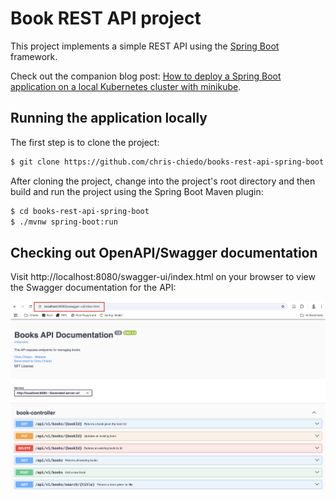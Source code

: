 # Book REST API project

This project implements a simple REST API using the [Spring Boot](https://spring.io/projects/spring-boot) framework.

Check out the companion blog post: [How to deploy a Spring Boot application on a local Kubernetes cluster with minikube](https://chrischiedo.github.io/java-spring-boot-kubernetes-minikube).

## Running the application locally

The first step is to clone the project:

```bash
$ git clone https://github.com/chris-chiedo/books-rest-api-spring-boot.git
```

After cloning the project, change into the project's root directory and then build and run the project using the Spring Boot Maven plugin:

```bash
$ cd books-rest-api-spring-boot
$ ./mvnw spring-boot:run
```

## Checking out OpenAPI/Swagger documentation

Visit http://localhost:8080/swagger-ui/index.html on your browser to view the Swagger documentation for the API:

<img width="2866" alt="books-api-swagger-docs" src="api-docs.png">